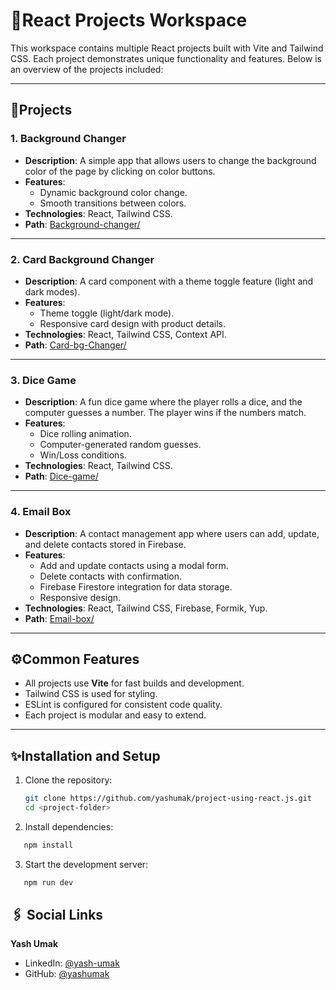 # 🚀React Projects Workspace

This workspace contains multiple React projects built with Vite and Tailwind CSS. Each project demonstrates unique functionality and features. Below is an overview of the projects included:

---

## 📜Projects

### 1. **Background Changer**

- **Description**: A simple app that allows users to change the background color of the page by clicking on color buttons.
- **Features**:
  - Dynamic background color change.
  - Smooth transitions between colors.
- **Technologies**: React, Tailwind CSS.
- **Path**: [Background-changer/](Background-changer/)

---

### 2. **Card Background Changer**

- **Description**: A card component with a theme toggle feature (light and dark modes).
- **Features**:
  - Theme toggle (light/dark mode).
  - Responsive card design with product details.
- **Technologies**: React, Tailwind CSS, Context API.
- **Path**: [Card-bg-Changer/](Card-bg-Changer/)

---

### 3. **Dice Game**

- **Description**: A fun dice game where the player rolls a dice, and the computer guesses a number. The player wins if the numbers match.
- **Features**:
  - Dice rolling animation.
  - Computer-generated random guesses.
  - Win/Loss conditions.
- **Technologies**: React, Tailwind CSS.
- **Path**: [Dice-game/](Dice-game/)

---

### 4. **Email Box**

- **Description**: A contact management app where users can add, update, and delete contacts stored in Firebase.
- **Features**:
  - Add and update contacts using a modal form.
  - Delete contacts with confirmation.
  - Firebase Firestore integration for data storage.
  - Responsive design.
- **Technologies**: React, Tailwind CSS, Firebase, Formik, Yup.
- **Path**: [Email-box/](Email-box/)

---

## ⚙️Common Features

- All projects use **Vite** for fast builds and development.
- Tailwind CSS is used for styling.
- ESLint is configured for consistent code quality.
- Each project is modular and easy to extend.

---

## ✨Installation and Setup

1. Clone the repository:

   ```bash
   git clone https://github.com/yashumak/project-using-react.js.git
   cd <project-folder>

   ```

2. Install dependencies:

```bash
   npm install
```

3. Start the development server:

```bash
   npm run dev
```

## 🖇️ Social Links

**Yash Umak**

- LinkedIn: [@yash-umak](https://www.linkedin.com/in/yash-umak-5242ab320/)
- GitHub: [@yashumak](https://github.com/yashumak)
